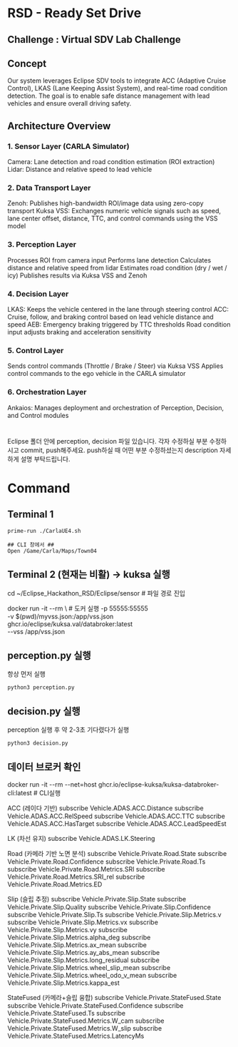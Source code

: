# RSD - Ready Set Drive
## Challenge : Virtual SDV Lab Challenge
## Concept
Our system leverages Eclipse SDV tools to integrate ACC (Adaptive Cruise Control), LKAS (Lane Keeping Assist System), and real-time road condition detection. The goal is to enable safe distance management with lead vehicles and ensure overall driving safety.
## Architecture Overview
### 1. Sensor Layer (CARLA Simulator)
Camera: Lane detection and road condition estimation (ROI extraction)
Lidar: Distance and relative speed to lead vehicle
### 2. Data Transport Layer
Zenoh: Publishes high-bandwidth ROI/image data using zero-copy transport
Kuksa VSS: Exchanges numeric vehicle signals such as speed, lane center offset, distance, TTC, and control commands using the VSS model
### 3. Perception Layer
Processes ROI from camera input
Performs lane detection
Calculates distance and relative speed from lidar
Estimates road condition (dry / wet / icy)
Publishes results via Kuksa VSS and Zenoh
### 4. Decision Layer
LKAS: Keeps the vehicle centered in the lane through steering control
ACC: Cruise, follow, and braking control based on lead vehicle distance and speed
AEB: Emergency braking triggered by TTC thresholds
Road condition input adjusts braking and acceleration sensitivity
### 5. Control Layer
Sends control commands (Throttle / Brake / Steer) via Kuksa VSS
Applies control commands to the ego vehicle in the CARLA simulator
### 6. Orchestration Layer
Ankaios: Manages deployment and orchestration of Perception, Decision, and Control modules

# 
Eclipse 폴더 안에 perception, decision 파일 있습니다. 
각자 수정하실 부분 수정하시고 commit, push해주세요.
push하실 때 어떤 부분 수정하셨는지 description 자세하게 설명 부탁드립니다.
#

# Command
## Terminal 1
    prime-run ./CarlaUE4.sh

    ## CLI 창에서 ##
    Open /Game/Carla/Maps/Town04
## Terminal 2 (현재는 비활) -> kuksa 실행
cd ~/Eclipse_Hackathon_RSD/Eclipse/sensor  # 파일 경로 진입

docker run -it --rm \ # 도커 실행 
  -p 55555:55555 \
  -v $(pwd)/myvss.json:/app/vss.json \
  ghcr.io/eclipse/kuksa.val/databroker:latest \
  --vss /app/vss.json


        
## perception.py 실행
항상 먼저 실행
    
    python3 perception.py
## decision.py 실행
perception 실행 후 약 2-3초 기다렸다가 실행 
    
    python3 decision.py

    
## 데이터 브로커 확인 
docker run -it --rm --net=host ghcr.io/eclipse-kuksa/kuksa-databroker-cli:latest # CLI실행



ACC (레이다 기반)
subscribe Vehicle.ADAS.ACC.Distance
subscribe Vehicle.ADAS.ACC.RelSpeed
subscribe Vehicle.ADAS.ACC.TTC
subscribe Vehicle.ADAS.ACC.HasTarget
subscribe Vehicle.ADAS.ACC.LeadSpeedEst

LK (차선 유지)
subscribe Vehicle.ADAS.LK.Steering

Road (카메라 기반 노면 분석)
subscribe Vehicle.Private.Road.State
subscribe Vehicle.Private.Road.Confidence
subscribe Vehicle.Private.Road.Ts
subscribe Vehicle.Private.Road.Metrics.SRI
subscribe Vehicle.Private.Road.Metrics.SRI_rel
subscribe Vehicle.Private.Road.Metrics.ED

Slip (슬립 추정)
subscribe Vehicle.Private.Slip.State
subscribe Vehicle.Private.Slip.Quality
subscribe Vehicle.Private.Slip.Confidence
subscribe Vehicle.Private.Slip.Ts
subscribe Vehicle.Private.Slip.Metrics.v
subscribe Vehicle.Private.Slip.Metrics.vx
subscribe Vehicle.Private.Slip.Metrics.vy
subscribe Vehicle.Private.Slip.Metrics.alpha_deg
subscribe Vehicle.Private.Slip.Metrics.ax_mean
subscribe Vehicle.Private.Slip.Metrics.ay_abs_mean
subscribe Vehicle.Private.Slip.Metrics.long_residual
subscribe Vehicle.Private.Slip.Metrics.wheel_slip_mean
subscribe Vehicle.Private.Slip.Metrics.wheel_odo_v_mean
subscribe Vehicle.Private.Slip.Metrics.kappa_est

StateFused (카메라+슬립 융합)
subscribe Vehicle.Private.StateFused.State
subscribe Vehicle.Private.StateFused.Confidence
subscribe Vehicle.Private.StateFused.Ts
subscribe Vehicle.Private.StateFused.Metrics.W_cam
subscribe Vehicle.Private.StateFused.Metrics.W_slip
subscribe Vehicle.Private.StateFused.Metrics.LatencyMs














    
